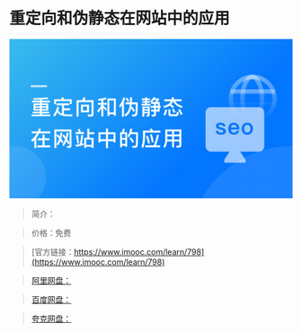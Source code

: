 # 重定向和伪静态在网站中的应用

![img](../../assets/5fe442f80001e6c105400304.jpg)

> 简介：

> 价格：免费

> [官方链接：https://www.imooc.com/learn/798](https://www.imooc.com/learn/798)

> [阿里网盘：]()

> [百度网盘：]()

> [夸克网盘：]()
